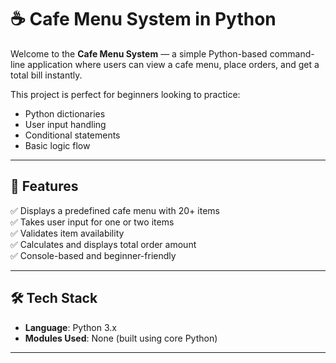 # ☕ Cafe Menu System in Python

Welcome to the **Cafe Menu System** — a simple Python-based command-line application where users can view a cafe menu, place orders, and get a total bill instantly.

This project is perfect for beginners looking to practice:
- Python dictionaries
- User input handling
- Conditional statements
- Basic logic flow

---

## 🧾 Features

✅ Displays a predefined cafe menu with 20+ items  
✅ Takes user input for one or two items  
✅ Validates item availability  
✅ Calculates and displays total order amount  
✅ Console-based and beginner-friendly

---

## 🛠️ Tech Stack

- **Language**: Python 3.x  
- **Modules Used**: None (built using core Python)

---

